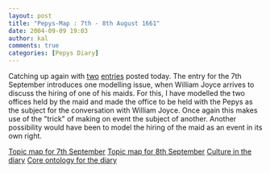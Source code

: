 ```yaml
---
layout: post
title: "Pepys-Map : 7th - 8th August 1661"
date: 2004-09-09 19:03
author: kal
comments: true
categories: [Pepys Diary]
---
```

Catching up again with <a href="http://www.pepysdiary.com/archive/1661/09/07/index.php">two</a> <a href="http://www.pepysdiary.com/archive/1661/09/08/index.php">entries</a> posted today.
The entry for the 7th September introduces one modelling issue, when William Joyce arrives to discuss the hiring of one of his maids. For this, I have modelled the two offices held by the maid and made the office to be held with the Pepys as the subject for the conversation with William Joyce. Once again this makes use of the "trick" of making on event the subject of another. Another possibility would have been to model the hiring of the maid as an event in its own right.

<!--more-->
<a href="http://www.techquila.com/blog/archives/16610907.ltm">Topic map for 7th September</a>
<a href="http://www.techquila.com/blog/archives/16610908.ltm">Topic map for 8th September</a>
<a href="http://www.techquila.com/blog/archives/pepys-diary-culture.ltm">Culture in the diary</a>
<a href="http://www.techquila.com/blog/archives/pepys-diary-ontology.ltm">Core ontology for the diary</a>

